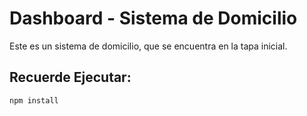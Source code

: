 # Dashboard - Sistema de Domicilio

Este es un sistema de domicilio, que se encuentra en la tapa inicial.

## Recuerde Ejecutar:

```
npm install
```
